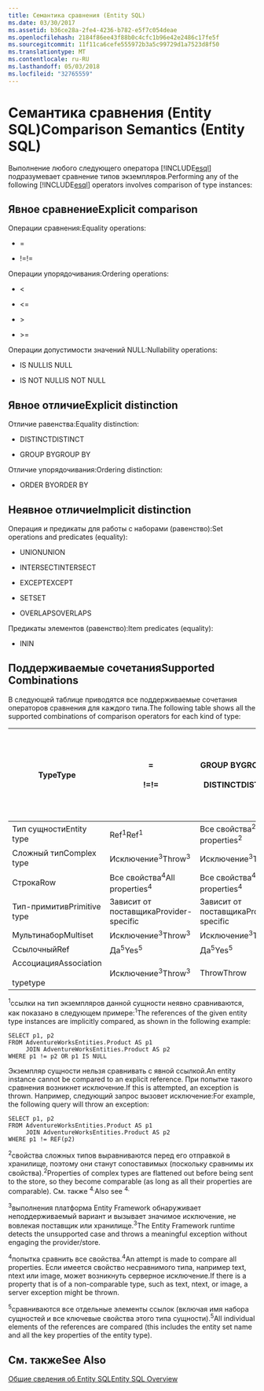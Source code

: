```yaml
---
title: Семантика сравнения (Entity SQL)
ms.date: 03/30/2017
ms.assetid: b36ce28a-2fe4-4236-b782-e5f7c054deae
ms.openlocfilehash: 2184f86ee43f88b0c4cfc1b96e42e2486c17fe5f
ms.sourcegitcommit: 11f11ca6cefe555972b3a5c99729d1a7523d8f50
ms.translationtype: MT
ms.contentlocale: ru-RU
ms.lasthandoff: 05/03/2018
ms.locfileid: "32765559"
---
```

# <a name="comparison-semantics-entity-sql"></a><span data-ttu-id="5fb03-102">Семантика сравнения (Entity SQL)</span><span class="sxs-lookup"><span data-stu-id="5fb03-102">Comparison Semantics (Entity SQL)</span></span>
<span data-ttu-id="5fb03-103">Выполнение любого следующего оператора [!INCLUDE[esql](../../../../../../includes/esql-md.md)] подразумевает сравнение типов экземпляров.</span><span class="sxs-lookup"><span data-stu-id="5fb03-103">Performing any of the following [!INCLUDE[esql](../../../../../../includes/esql-md.md)] operators involves comparison of type instances:</span></span>  
  
## <a name="explicit-comparison"></a><span data-ttu-id="5fb03-104">Явное сравнение</span><span class="sxs-lookup"><span data-stu-id="5fb03-104">Explicit comparison</span></span>  
 <span data-ttu-id="5fb03-105">Операции сравнения:</span><span class="sxs-lookup"><span data-stu-id="5fb03-105">Equality operations:</span></span>  
  
-   =  
  
-   <span data-ttu-id="5fb03-106">!=</span><span class="sxs-lookup"><span data-stu-id="5fb03-106">!=</span></span>  
  
 <span data-ttu-id="5fb03-107">Операции упорядочивания:</span><span class="sxs-lookup"><span data-stu-id="5fb03-107">Ordering operations:</span></span>  
  
-   <  
  
-   \<=  
  
-   \>  
  
-   \>=  
  
 <span data-ttu-id="5fb03-108">Операции допустимости значений NULL:</span><span class="sxs-lookup"><span data-stu-id="5fb03-108">Nullability operations:</span></span>  
  
-   <span data-ttu-id="5fb03-109">IS NULL</span><span class="sxs-lookup"><span data-stu-id="5fb03-109">IS NULL</span></span>  
  
-   <span data-ttu-id="5fb03-110">IS NOT NULL</span><span class="sxs-lookup"><span data-stu-id="5fb03-110">IS NOT NULL</span></span>  
  
## <a name="explicit-distinction"></a><span data-ttu-id="5fb03-111">Явное отличие</span><span class="sxs-lookup"><span data-stu-id="5fb03-111">Explicit distinction</span></span>  
 <span data-ttu-id="5fb03-112">Отличие равенства:</span><span class="sxs-lookup"><span data-stu-id="5fb03-112">Equality distinction:</span></span>  
  
-   <span data-ttu-id="5fb03-113">DISTINCT</span><span class="sxs-lookup"><span data-stu-id="5fb03-113">DISTINCT</span></span>  
  
-   <span data-ttu-id="5fb03-114">GROUP BY</span><span class="sxs-lookup"><span data-stu-id="5fb03-114">GROUP BY</span></span>  
  
 <span data-ttu-id="5fb03-115">Отличие упорядочивания:</span><span class="sxs-lookup"><span data-stu-id="5fb03-115">Ordering distinction:</span></span>  
  
-   <span data-ttu-id="5fb03-116">ORDER BY</span><span class="sxs-lookup"><span data-stu-id="5fb03-116">ORDER BY</span></span>  
  
## <a name="implicit-distinction"></a><span data-ttu-id="5fb03-117">Неявное отличие</span><span class="sxs-lookup"><span data-stu-id="5fb03-117">Implicit distinction</span></span>  
 <span data-ttu-id="5fb03-118">Операция и предикаты для работы с наборами (равенство):</span><span class="sxs-lookup"><span data-stu-id="5fb03-118">Set operations and predicates (equality):</span></span>  
  
-   <span data-ttu-id="5fb03-119">UNION</span><span class="sxs-lookup"><span data-stu-id="5fb03-119">UNION</span></span>  
  
-   <span data-ttu-id="5fb03-120">INTERSECT</span><span class="sxs-lookup"><span data-stu-id="5fb03-120">INTERSECT</span></span>  
  
-   <span data-ttu-id="5fb03-121">EXCEPT</span><span class="sxs-lookup"><span data-stu-id="5fb03-121">EXCEPT</span></span>  
  
-   <span data-ttu-id="5fb03-122">SET</span><span class="sxs-lookup"><span data-stu-id="5fb03-122">SET</span></span>  
  
-   <span data-ttu-id="5fb03-123">OVERLAPS</span><span class="sxs-lookup"><span data-stu-id="5fb03-123">OVERLAPS</span></span>  
  
 <span data-ttu-id="5fb03-124">Предикаты элементов (равенство):</span><span class="sxs-lookup"><span data-stu-id="5fb03-124">Item predicates (equality):</span></span>  
  
-   <span data-ttu-id="5fb03-125">IN</span><span class="sxs-lookup"><span data-stu-id="5fb03-125">IN</span></span>  
  
## <a name="supported-combinations"></a><span data-ttu-id="5fb03-126">Поддерживаемые сочетания</span><span class="sxs-lookup"><span data-stu-id="5fb03-126">Supported Combinations</span></span>  
 <span data-ttu-id="5fb03-127">В следующей таблице приводятся все поддерживаемые сочетания операторов сравнения для каждого типа.</span><span class="sxs-lookup"><span data-stu-id="5fb03-127">The following table shows all the supported combinations of comparison operators for each kind of type:</span></span>  
  
|<span data-ttu-id="5fb03-128">**Type**</span><span class="sxs-lookup"><span data-stu-id="5fb03-128">**Type**</span></span>|**=**<br /><br /> <span data-ttu-id="5fb03-129">**!=**</span><span class="sxs-lookup"><span data-stu-id="5fb03-129">**!=**</span></span>|<span data-ttu-id="5fb03-130">**GROUP BY**</span><span class="sxs-lookup"><span data-stu-id="5fb03-130">**GROUP BY**</span></span><br /><br /> <span data-ttu-id="5fb03-131">**DISTINCT**</span><span class="sxs-lookup"><span data-stu-id="5fb03-131">**DISTINCT**</span></span>|<span data-ttu-id="5fb03-132">**UNION**</span><span class="sxs-lookup"><span data-stu-id="5fb03-132">**UNION**</span></span><br /><br /> <span data-ttu-id="5fb03-133">**INTERSECT**</span><span class="sxs-lookup"><span data-stu-id="5fb03-133">**INTERSECT**</span></span><br /><br /> <span data-ttu-id="5fb03-134">**EXCEPT**</span><span class="sxs-lookup"><span data-stu-id="5fb03-134">**EXCEPT**</span></span><br /><br /> <span data-ttu-id="5fb03-135">**SET**</span><span class="sxs-lookup"><span data-stu-id="5fb03-135">**SET**</span></span><br /><br /> <span data-ttu-id="5fb03-136">**OVERLAPS**</span><span class="sxs-lookup"><span data-stu-id="5fb03-136">**OVERLAPS**</span></span>|<span data-ttu-id="5fb03-137">**IN**</span><span class="sxs-lookup"><span data-stu-id="5fb03-137">**IN**</span></span>|<span data-ttu-id="5fb03-138">**<   <=**</span><span class="sxs-lookup"><span data-stu-id="5fb03-138">**<   <=**</span></span><br /><br /> <span data-ttu-id="5fb03-139">**>   >=**</span><span class="sxs-lookup"><span data-stu-id="5fb03-139">**>   >=**</span></span>|<span data-ttu-id="5fb03-140">**ORDER BY**</span><span class="sxs-lookup"><span data-stu-id="5fb03-140">**ORDER BY**</span></span>|<span data-ttu-id="5fb03-141">**ИМЕЕТ ЗНАЧЕНИЕ NULL**</span><span class="sxs-lookup"><span data-stu-id="5fb03-141">**IS NULL**</span></span><br /><br /> <span data-ttu-id="5fb03-142">**НЕ ИМЕЕТ ЗНАЧЕНИЕ NULL**</span><span class="sxs-lookup"><span data-stu-id="5fb03-142">**IS NOT NULL**</span></span>|  
|-|-|-|-|-|-|-|-|  
|<span data-ttu-id="5fb03-143">Тип сущности</span><span class="sxs-lookup"><span data-stu-id="5fb03-143">Entity type</span></span>|<span data-ttu-id="5fb03-144">Ref<sup>1</sup></span><span class="sxs-lookup"><span data-stu-id="5fb03-144">Ref<sup>1</sup></span></span>|<span data-ttu-id="5fb03-145">Все свойства<sup>2</sup></span><span class="sxs-lookup"><span data-stu-id="5fb03-145">All properties<sup>2</sup></span></span>|<span data-ttu-id="5fb03-146">Все свойства<sup>2</sup></span><span class="sxs-lookup"><span data-stu-id="5fb03-146">All properties<sup>2</sup></span></span>|<span data-ttu-id="5fb03-147">Все свойства<sup>2</sup></span><span class="sxs-lookup"><span data-stu-id="5fb03-147">All properties<sup>2</sup></span></span>|<span data-ttu-id="5fb03-148">Исключение<sup>3</sup></span><span class="sxs-lookup"><span data-stu-id="5fb03-148">Throw<sup>3</sup></span></span>|<span data-ttu-id="5fb03-149">Исключение<sup>3</sup></span><span class="sxs-lookup"><span data-stu-id="5fb03-149">Throw<sup>3</sup></span></span>|<span data-ttu-id="5fb03-150">Ref<sup>1</sup></span><span class="sxs-lookup"><span data-stu-id="5fb03-150">Ref<sup>1</sup></span></span>|  
|<span data-ttu-id="5fb03-151">Сложный тип</span><span class="sxs-lookup"><span data-stu-id="5fb03-151">Complex type</span></span>|<span data-ttu-id="5fb03-152">Исключение<sup>3</sup></span><span class="sxs-lookup"><span data-stu-id="5fb03-152">Throw<sup>3</sup></span></span>|<span data-ttu-id="5fb03-153">Исключение<sup>3</sup></span><span class="sxs-lookup"><span data-stu-id="5fb03-153">Throw<sup>3</sup></span></span>|<span data-ttu-id="5fb03-154">Исключение<sup>3</sup></span><span class="sxs-lookup"><span data-stu-id="5fb03-154">Throw<sup>3</sup></span></span>|<span data-ttu-id="5fb03-155">Исключение<sup>3</sup></span><span class="sxs-lookup"><span data-stu-id="5fb03-155">Throw<sup>3</sup></span></span>|<span data-ttu-id="5fb03-156">Исключение<sup>3</sup></span><span class="sxs-lookup"><span data-stu-id="5fb03-156">Throw<sup>3</sup></span></span>|<span data-ttu-id="5fb03-157">Исключение<sup>3</sup></span><span class="sxs-lookup"><span data-stu-id="5fb03-157">Throw<sup>3</sup></span></span>|<span data-ttu-id="5fb03-158">Исключение<sup>3</sup></span><span class="sxs-lookup"><span data-stu-id="5fb03-158">Throw<sup>3</sup></span></span>|  
|<span data-ttu-id="5fb03-159">Строка</span><span class="sxs-lookup"><span data-stu-id="5fb03-159">Row</span></span>|<span data-ttu-id="5fb03-160">Все свойства<sup>4</sup></span><span class="sxs-lookup"><span data-stu-id="5fb03-160">All properties<sup>4</sup></span></span>|<span data-ttu-id="5fb03-161">Все свойства<sup>4</sup></span><span class="sxs-lookup"><span data-stu-id="5fb03-161">All properties<sup>4</sup></span></span>|<span data-ttu-id="5fb03-162">Все свойства<sup>4</sup></span><span class="sxs-lookup"><span data-stu-id="5fb03-162">All properties<sup>4</sup></span></span>|<span data-ttu-id="5fb03-163">Исключение<sup>3</sup></span><span class="sxs-lookup"><span data-stu-id="5fb03-163">Throw<sup>3</sup></span></span>|<span data-ttu-id="5fb03-164">Исключение<sup>3</sup></span><span class="sxs-lookup"><span data-stu-id="5fb03-164">Throw<sup>3</sup></span></span>|<span data-ttu-id="5fb03-165">Все свойства<sup>4</sup></span><span class="sxs-lookup"><span data-stu-id="5fb03-165">All properties<sup>4</sup></span></span>|<span data-ttu-id="5fb03-166">Исключение<sup>3</sup></span><span class="sxs-lookup"><span data-stu-id="5fb03-166">Throw<sup>3</sup></span></span>|  
|<span data-ttu-id="5fb03-167">Тип-примитив</span><span class="sxs-lookup"><span data-stu-id="5fb03-167">Primitive type</span></span>|<span data-ttu-id="5fb03-168">Зависит от поставщика</span><span class="sxs-lookup"><span data-stu-id="5fb03-168">Provider-specific</span></span>|<span data-ttu-id="5fb03-169">Зависит от поставщика</span><span class="sxs-lookup"><span data-stu-id="5fb03-169">Provider-specific</span></span>|<span data-ttu-id="5fb03-170">Зависит от поставщика</span><span class="sxs-lookup"><span data-stu-id="5fb03-170">Provider-specific</span></span>|<span data-ttu-id="5fb03-171">Зависит от поставщика</span><span class="sxs-lookup"><span data-stu-id="5fb03-171">Provider-specific</span></span>|<span data-ttu-id="5fb03-172">Зависит от поставщика</span><span class="sxs-lookup"><span data-stu-id="5fb03-172">Provider-specific</span></span>|<span data-ttu-id="5fb03-173">Зависит от поставщика</span><span class="sxs-lookup"><span data-stu-id="5fb03-173">Provider-specific</span></span>|<span data-ttu-id="5fb03-174">Зависит от поставщика</span><span class="sxs-lookup"><span data-stu-id="5fb03-174">Provider-specific</span></span>|  
|<span data-ttu-id="5fb03-175">Мультинабор</span><span class="sxs-lookup"><span data-stu-id="5fb03-175">Multiset</span></span>|<span data-ttu-id="5fb03-176">Исключение<sup>3</sup></span><span class="sxs-lookup"><span data-stu-id="5fb03-176">Throw<sup>3</sup></span></span>|<span data-ttu-id="5fb03-177">Исключение<sup>3</sup></span><span class="sxs-lookup"><span data-stu-id="5fb03-177">Throw<sup>3</sup></span></span>|<span data-ttu-id="5fb03-178">Исключение<sup>3</sup></span><span class="sxs-lookup"><span data-stu-id="5fb03-178">Throw<sup>3</sup></span></span>|<span data-ttu-id="5fb03-179">Исключение<sup>3</sup></span><span class="sxs-lookup"><span data-stu-id="5fb03-179">Throw<sup>3</sup></span></span>|<span data-ttu-id="5fb03-180">Исключение<sup>3</sup></span><span class="sxs-lookup"><span data-stu-id="5fb03-180">Throw<sup>3</sup></span></span>|<span data-ttu-id="5fb03-181">Исключение<sup>3</sup></span><span class="sxs-lookup"><span data-stu-id="5fb03-181">Throw<sup>3</sup></span></span>|<span data-ttu-id="5fb03-182">Исключение<sup>3</sup></span><span class="sxs-lookup"><span data-stu-id="5fb03-182">Throw<sup>3</sup></span></span>|  
|<span data-ttu-id="5fb03-183">Ссылочный</span><span class="sxs-lookup"><span data-stu-id="5fb03-183">Ref</span></span>|<span data-ttu-id="5fb03-184">Да<sup>5</sup></span><span class="sxs-lookup"><span data-stu-id="5fb03-184">Yes<sup>5</sup></span></span>|<span data-ttu-id="5fb03-185">Да<sup>5</sup></span><span class="sxs-lookup"><span data-stu-id="5fb03-185">Yes<sup>5</sup></span></span>|<span data-ttu-id="5fb03-186">Да<sup>5</sup></span><span class="sxs-lookup"><span data-stu-id="5fb03-186">Yes<sup>5</sup></span></span>|<span data-ttu-id="5fb03-187">Да<sup>5</sup></span><span class="sxs-lookup"><span data-stu-id="5fb03-187">Yes<sup>5</sup></span></span>|<span data-ttu-id="5fb03-188">Throw</span><span class="sxs-lookup"><span data-stu-id="5fb03-188">Throw</span></span>|<span data-ttu-id="5fb03-189">Throw</span><span class="sxs-lookup"><span data-stu-id="5fb03-189">Throw</span></span>|<span data-ttu-id="5fb03-190">Да<sup>5</sup></span><span class="sxs-lookup"><span data-stu-id="5fb03-190">Yes<sup>5</sup></span></span>|  
|<span data-ttu-id="5fb03-191">Ассоциация</span><span class="sxs-lookup"><span data-stu-id="5fb03-191">Association</span></span><br /><br /> <span data-ttu-id="5fb03-192">type</span><span class="sxs-lookup"><span data-stu-id="5fb03-192">type</span></span>|<span data-ttu-id="5fb03-193">Исключение<sup>3</sup></span><span class="sxs-lookup"><span data-stu-id="5fb03-193">Throw<sup>3</sup></span></span>|<span data-ttu-id="5fb03-194">Throw</span><span class="sxs-lookup"><span data-stu-id="5fb03-194">Throw</span></span>|<span data-ttu-id="5fb03-195">Throw</span><span class="sxs-lookup"><span data-stu-id="5fb03-195">Throw</span></span>|<span data-ttu-id="5fb03-196">Throw</span><span class="sxs-lookup"><span data-stu-id="5fb03-196">Throw</span></span>|<span data-ttu-id="5fb03-197">Исключение<sup>3</sup></span><span class="sxs-lookup"><span data-stu-id="5fb03-197">Throw<sup>3</sup></span></span>|<span data-ttu-id="5fb03-198">Исключение<sup>3</sup></span><span class="sxs-lookup"><span data-stu-id="5fb03-198">Throw<sup>3</sup></span></span>|<span data-ttu-id="5fb03-199">Исключение<sup>3</sup></span><span class="sxs-lookup"><span data-stu-id="5fb03-199">Throw<sup>3</sup></span></span>|  
  
 <span data-ttu-id="5fb03-200"><sup>1</sup>ссылки на тип экземпляров данной сущности неявно сравниваются, как показано в следующем примере:</span><span class="sxs-lookup"><span data-stu-id="5fb03-200"><sup>1</sup>The references of the given entity type instances are implicitly compared, as shown in the following example:</span></span>  
  
```  
SELECT p1, p2   
FROM AdventureWorksEntities.Product AS p1   
     JOIN AdventureWorksEntities.Product AS p2   
WHERE p1 != p2 OR p1 IS NULL  
```  
  
 <span data-ttu-id="5fb03-201">Экземпляр сущности нельзя сравнивать с явной ссылкой.</span><span class="sxs-lookup"><span data-stu-id="5fb03-201">An entity instance cannot be compared to an explicit reference.</span></span> <span data-ttu-id="5fb03-202">При попытке такого сравнения возникнет исключение.</span><span class="sxs-lookup"><span data-stu-id="5fb03-202">If this is attempted, an exception is thrown.</span></span> <span data-ttu-id="5fb03-203">Например, следующий запрос вызовет исключение:</span><span class="sxs-lookup"><span data-stu-id="5fb03-203">For example, the following query will throw an exception:</span></span>  
  
```  
SELECT p1, p2   
FROM AdventureWorksEntities.Product AS p1   
     JOIN AdventureWorksEntities.Product AS p2   
WHERE p1 != REF(p2)  
```  
  
 <span data-ttu-id="5fb03-204"><sup>2</sup>свойства сложных типов выравниваются перед его отправкой в хранилище, поэтому они станут сопоставимых (поскольку сравнимы их свойства).</span><span class="sxs-lookup"><span data-stu-id="5fb03-204"><sup>2</sup>Properties of complex types are flattened out before being sent to the store, so they become comparable (as long as all their properties are comparable).</span></span> <span data-ttu-id="5fb03-205">См. также <sup>4.</sup></span><span class="sxs-lookup"><span data-stu-id="5fb03-205">Also see <sup>4.</sup></span></span>  
  
 <span data-ttu-id="5fb03-206"><sup>3</sup>выполнения платформа Entity Framework обнаруживает неподдерживаемый вариант и вызывает значимое исключение, не вовлекая поставщик или хранилище.</span><span class="sxs-lookup"><span data-stu-id="5fb03-206"><sup>3</sup>The Entity Framework runtime detects the unsupported case and throws a meaningful exception without engaging the provider/store.</span></span>  
  
 <span data-ttu-id="5fb03-207"><sup>4</sup>попытка сравнить все свойства.</span><span class="sxs-lookup"><span data-stu-id="5fb03-207"><sup>4</sup>An attempt is made to compare all properties.</span></span> <span data-ttu-id="5fb03-208">Если имеется свойство несравнимого типа, например text, ntext или image, может возникнуть серверное исключение.</span><span class="sxs-lookup"><span data-stu-id="5fb03-208">If there is a property that is of a non-comparable type, such as text, ntext, or image, a server exception might be thrown.</span></span>  
  
 <span data-ttu-id="5fb03-209"><sup>5</sup>сравниваются все отдельные элементы ссылок (включая имя набора сущностей и все ключевые свойства этого типа сущности).</span><span class="sxs-lookup"><span data-stu-id="5fb03-209"><sup>5</sup>All individual elements of the references are compared (this includes the entity set name and all the key properties of the entity type).</span></span>  
  
## <a name="see-also"></a><span data-ttu-id="5fb03-210">См. также</span><span class="sxs-lookup"><span data-stu-id="5fb03-210">See Also</span></span>  
 [<span data-ttu-id="5fb03-211">Общие сведения об Entity SQL</span><span class="sxs-lookup"><span data-stu-id="5fb03-211">Entity SQL Overview</span></span>](../../../../../../docs/framework/data/adonet/ef/language-reference/entity-sql-overview.md)
